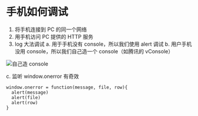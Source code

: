 # 手机如何调试

1. 将手机连接到 PC 的同一个网络
2. 用手机访问 PC 提供的 HTTP 服务
3. log 大法调试
   a. 用于手机没有 console，所以我们使用 alert 调试
   b. 用户手机没用 console，所以我们自己造一个 console（如腾讯的 vConsole）

![自己造 console](https://upload-images.jianshu.io/upload_images/7094266-19242f21717a2acb.png?imageMogr2/auto-orient/strip%7CimageView2/2/w/1240)

c. 监听 window.onerror 有奇效

```
window.onerror = function(message, file, row){
  alert(message)
  alert(file)
  alert(row)
}
```
